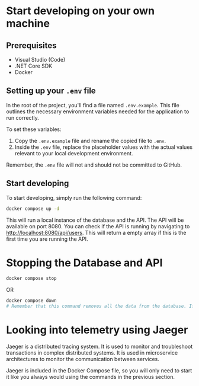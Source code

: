 # Start developing on your own machine

## Prerequisites

- Visual Studio (Code)
- .NET Core SDK
- Docker

## Setting up your `.env` file

In the root of the project, you'll find a file named `.env.example`. This file outlines the necessary environment variables needed for the application to run correctly.

To set these variables:

1. Copy the `.env.example` file and rename the copied file to `.env`.
2. Inside the `.env` file, replace the placeholder values with the actual values relevant to your local development environment.

Remember, the `.env` file will not and should not be committed to GitHub.

## Start developing

To start developing, simply run the following command:

```bash
docker compose up -d
```

This will run a local instance of the database and the API. The API will be available on port 8080. You can check if the API is running by navigating to [http://localhost:8080/api/users](http://localhost:8080/api/users). This will return a empty array if this is the first time you are running the API.

# Stopping the Database and API

```bash
docker compose stop
```

OR

```bash
docker compose down
# Remember that this command removes all the data from the database. If you want to keep the data, use the first command.
```

# Looking into telemetry using Jaeger

Jaeger is a distributed tracing system. It is used to monitor and troubleshoot transactions in complex distributed systems. It is used in microservice architectures to monitor the communication between services.

Jaeger is included in the Docker Compose file, so you will only need to start it like you always would using the commands in the previous section.

